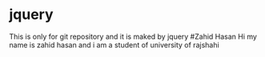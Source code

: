 # jquery
This is only for git repository and it is maked by jquery
#Zahid Hasan 
Hi my name is zahid hasan and i am  a student of university of rajshahi 
